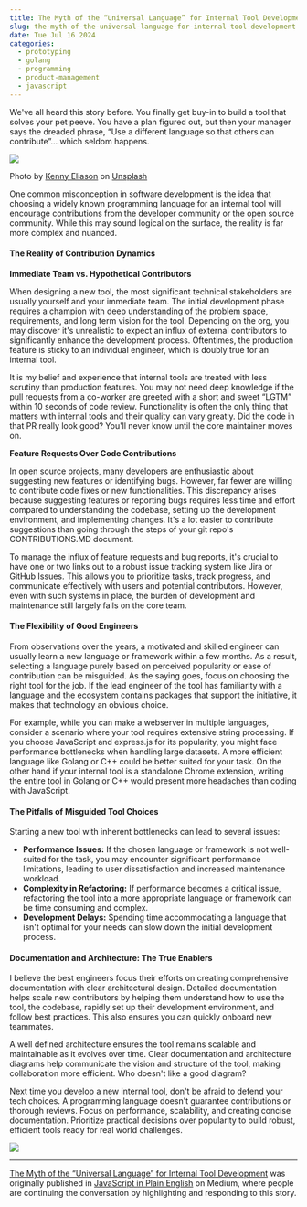 ```yaml
---
title: The Myth of the “Universal Language” for Internal Tool Development
slug: the-myth-of-the-universal-language-for-internal-tool-development
date: Tue Jul 16 2024
categories:
  - prototyping
  - golang
  - programming
  - product-management
  - javascript
---
```


We've all heard this story before. You finally get buy-in to build a tool that solves your pet peeve. You have a plan figured out, but then your manager says the dreaded phrase, “Use a different language so that others can contribute”… which seldom happens.

![](https://cdn-images-1.medium.com/max/1024/0*FxuhG2fh0HQo6PBX)

Photo by [Kenny Eliason](https://unsplash.com/@neonbrand?utm_source=medium&utm_medium=referral) on [Unsplash](https://unsplash.com?utm_source=medium&utm_medium=referral)

One common misconception in software development is the idea that choosing a widely known programming language for an internal tool will encourage contributions from the developer community or the open source community. While this may sound logical on the surface, the reality is far more complex and nuanced.

#### The Reality of Contribution Dynamics

**Immediate Team vs. Hypothetical Contributors**

When designing a new tool, the most significant technical stakeholders are usually yourself and your immediate team. The initial development phase requires a champion with deep understanding of the problem space, requirements, and long term vision for the tool. Depending on the org, you may discover it's unrealistic to expect an influx of external contributors to significantly enhance the development process. Oftentimes, the production feature is sticky to an individual engineer, which is doubly true for an internal tool.

It is my belief and experience that internal tools are treated with less scrutiny than production features. You may not need deep knowledge if the pull requests from a co-worker are greeted with a short and sweet “LGTM” within 10 seconds of code review. Functionality is often the only thing that matters with internal tools and their quality can vary greatly. Did the code in that PR really look good? You'll never know until the core maintainer moves on.

**Feature Requests Over Code Contributions**

In open source projects, many developers are enthusiastic about suggesting new features or identifying bugs. However, far fewer are willing to contribute code fixes or new functionalities. This discrepancy arises because suggesting features or reporting bugs requires less time and effort compared to understanding the codebase, setting up the development environment, and implementing changes. It's a lot easier to contribute suggestions than going through the steps of your git repo's CONTRIBUTIONS.MD document.

To manage the influx of feature requests and bug reports, it's crucial to have one or two links out to a robust issue tracking system like Jira or GitHub Issues. This allows you to prioritize tasks, track progress, and communicate effectively with users and potential contributors. However, even with such systems in place, the burden of development and maintenance still largely falls on the core team.

#### The Flexibility of Good Engineers

From observations over the years, a motivated and skilled engineer can usually learn a new language or framework within a few months. As a result, selecting a language purely based on perceived popularity or ease of contribution can be misguided. As the saying goes, focus on choosing the right tool for the job. If the lead engineer of the tool has familiarity with a language and the ecosystem contains packages that support the initiative, it makes that technology an obvious choice.

For example, while you can make a webserver in multiple languages, consider a scenario where your tool requires extensive string processing. If you choose JavaScript and express.js for its popularity, you might face performance bottlenecks when handling large datasets. A more efficient language like Golang or C++ could be better suited for your task. On the other hand if your internal tool is a standalone Chrome extension, writing the entire tool in Golang or C++ would present more headaches than coding with JavaScript.

#### The Pitfalls of Misguided Tool Choices

Starting a new tool with inherent bottlenecks can lead to several issues:

-   **Performance Issues:** If the chosen language or framework is not well-suited for the task, you may encounter significant performance limitations, leading to user dissatisfaction and increased maintenance workload.
-   **Complexity in Refactoring:** If performance becomes a critical issue, refactoring the tool into a more appropriate language or framework can be time consuming and complex.
-   **Development Delays:** Spending time accommodating a language that isn't optimal for your needs can slow down the initial development process.

#### Documentation and Architecture: The True Enablers

I believe the best engineers focus their efforts on creating comprehensive documentation with clear architectural design. Detailed documentation helps scale new contributors by helping them understand how to use the tool, the codebase, rapidly set up their development environment, and follow best practices. This also ensures you can quickly onboard new teammates.

A well defined architecture ensures the tool remains scalable and maintainable as it evolves over time. Clear documentation and architecture diagrams help communicate the vision and structure of the tool, making collaboration more efficient. Who doesn't like a good diagram?

Next time you develop a new internal tool, don't be afraid to defend your tech choices. A programming language doesn't guarantee contributions or thorough reviews. Focus on performance, scalability, and creating concise documentation. Prioritize practical decisions over popularity to build robust, efficient tools ready for real world challenges.

![](https://medium.com/_/stat?event=post.clientViewed&referrerSource=full_rss&postId=314f66d0306c)

- - -

[The Myth of the “Universal Language” for Internal Tool Development](https://javascript.plainenglish.io/the-myth-of-the-universal-language-for-internal-tool-development-314f66d0306c) was originally published in [JavaScript in Plain English](https://javascript.plainenglish.io) on Medium, where people are continuing the conversation by highlighting and responding to this story.
